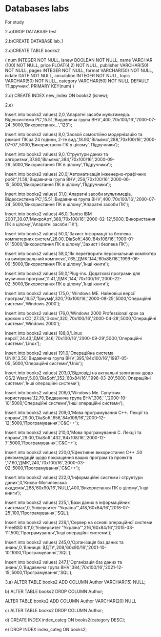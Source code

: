 # Databases labs
For study


2.a)DROP DATABASE test

2.b)CREATE DATABASE lab_1

2.c)CREATE TABLE books2

(
num INTEGER NOT NULL,
isnew BOOLEAN NOT NULL,
name VARCHAR (100) NOT NULL,
price FLOAT(4,2) NOT NULL,
publisher VARCHAR(50) NOT NULL,
pages INTEGER NOT NULL,
format VARCHAR(50) NOT NULL,
isdate DATE NOT NULL,
circulation INTEGER NOT NULL,
topic VARCHAR(50) NOT NULL,
category VARCHAR(50) NOT NULL DEFAULT ‘Підручник’,
PRIMARY KEY(num)
)

2.d) CREATE INDEX new_index ON books2 (isnew);

2.e)

Insert into books2 values( 2,0,'Апаратні засоби мультимедіа. Відеосистема РС',15.51,'Видавнича група BHV',400,'70х100/16','2000-07-24',5000,'Використання...','123');

Insert into books2 values( 8,0,'Засвой самостійно модернізацію та ремонт ПК за 24 години, 2-ге вид.',18.90,'Вільямс',288,'70х100/16','2000-07-07',5000,'Використання ПК в цілому','Підручники');

Insert into books2 values( 9,0,'Структури даних та алгоритми',37.80,'Вільямс',384,'70х100/16','2000-09-29',5000,'Використання ПК в цілому','Підручники');

Insert into books2 values( 20,0,'Автоматизація інженерно-графічних робіт',11.58,'Видавнича група BHV',256,'70х100/16','2000-06-15',5000,'Використання ПК в цілому','Підручники');

Insert into books2 values( 31,0,'Апаратні засоби мультимедіа. Відеосистема РС',15.51,'Видавнича група BHV',400,'70х100/16','2000-07-24',5000,'Використання ПК в цілому','Апаратні засоби ПК');

Insert into books2 values( 46,0,'Залізо IBM 2001',30.07,'МикроАрт',368,'70х100/16','2000-02-12',5000,'Використання ПК в цілому','Апаратні засоби ПК');

Insert into books2 values( 50,0,'Захист інформації та безпека компютерних систем',26.00,'DiaSoft',480,'84х108/16','1900-01-01',5000,'Використання ПК в цілому','Захист і безпека ПК');

Insert into books2 values( 58,0,'Як перетворити персональний компютер на вимірювальний комплекс',7.65,'ДМК',144,'60х88/16','1999-06-09',5000,'Використання ПК в цілому','Інші книги');

Insert into books2 values( 59,0,'Plug-ins. Додаткові програми для музичних програм',11.41,'ДМК',144,'70х100/16','2000-22-02',5000,'Використання ПК в цілому','Інші книги');

Insert into books2 values( 175,0,' Windows МЕ. Найновіші версії програм',16.57,'Триумф',320,'70х100/16','2000-08-25',5000,'Операційні системи','Windows 2000');

Insert into books2 values( 176,0,'Windows 2000 Professional крок за кроком з CD',27.25,'Эком',320,'70х100/16','2000-04-28',5000,'Операційні системи','Windows 2000');

Insert into books2 values( 188,0,'Linux версії',24.43,'ДМК',346,'70х100/16','2000-09-29',5000,'Операційні системи','Linux');

Insert into books2 values( 191,0,'Операційна система UNIX',3.50,'Видавнича група BHV',395,'84х100/16','1997-05-05',5000,'Операційні системи','Unix');

Insert into books2 values( 203,0,'Відповіді на актуальні запитання щодо OS/2 Warp',5.00,'DiaSoft',352,'60х84/16','1996-03-20',5000,'Операційні системи','Інші операційні системи');

Insert into books2 values( 206,0,'Windows Ме. Супутник користувача',12.79,'Видавнича група BHV',306,' ','2000-10-10',5000,'Операційні системи','Інші операційні системи');

Insert into books2 values( 209,0,'Мова програмування С++. Лекції та вправи',29.00,'DiaSoft',656,'84х108/16','2000-12-12',5000,'Програмування','C&C++');

Insert into books2 values( 210,0,'Мова програмування С. Лекції та вправи',29.00,'DiaSoft',432,'84х108/16','2000-12-7',5000,'Програмування','C&C++');

Insert into books2 values( 220,0,'Ефективне використання C++ .50 рекомендацій щодо покращення ваших програм та проектів ',17.60,'ДМК',240,'70х100/16','2000-03-02',5000,'Програмування','C&C++');

Insert into books2 values( 222,0,'Інформаційні системи і структури даних',0,'Києво-Могилянська академія',288,'60х90/16','NULL',400,'Використання ПК в цілому','Інші книги');

Insert into books2 values( 225,1,'Бази даних в інформаційних системах',0,'Університет "Україна"',418,'60х84/16','2018-07-25',100,'Програмування','SQL');

Insert into books2 values( 226,1,'Сервер на основі операційної системи FreeBSD 6.1',0,'Університет "Україна"',216,'60х84/16','2015-03-11',500,'Програмування','Інші операційні системи');

Insert into books2 values( 245,0,'Організація баз даних та знань',0,'Вінниця: ВДТУ',208,'60х90/16','2001-10-10',1000,'Програмування','SQL');

Insert into books2 values( 247,1,'Організація баз даних та знань',0,'Видавнича група BHV',384,'70х100/16','2021-12-15',5000,'Програмування','SQL');


3.a)  ALTER TABLE books2 ADD COLUMN Author VARCHAR(15) NULL;

b)   ALTER TABLE books2 DROP COLUMN Author;

ALTER TABLE books2 ADD COLUMN Author VARCHAR(20) NULL

c) ALTER TABLE books2 DROP COLUMN Author;

d) CREATE INDEX index_categ ON books2(category DESC);

e) DROP INDEX index_categ ON books2;
